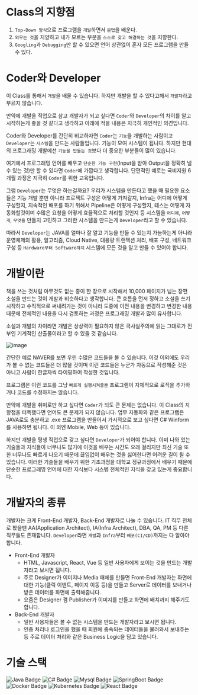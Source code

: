 # Class의 지향점
  1. `Top-Down 방식`으로 프로그램을 `개발`하면서 `문법`을 배운다.
  2. `외우는 것`을 지양하고 내가 모르는 부분을 `스스로 찾고 해결하는 것`을 지향한다.
  3. `Googling`과 `Debugging`만 할 수 있으면 언어 상관없이 혼자 모든 프로그램을 만들 수 있다.

# Coder와 Developer
이 Class를 통해서 `개발`을 배울 수 있습니다. 하지만 개발을 할 수 있다고해서 `개발자`라고 부르지 않습니다.

만약에 개발을 직업으로 삼고 개발자가 되고 싶다면 `Coder`와 `Developer`의 차이를 알고 시작하는게 좋을 것 같다고 생각하고 아래에 적을 내용은 지극히 개인적인 의견입니다.

Coder와 Developer를 간단히 비교하자면 `Coder`는 `기능`을 개발하는 사람이고 `Developer`는 `시스템`을 만드는 사람들입니다. 기능이 모여 시스템이 됩니다. 하지만 현대의 프로그래밍 개발에선 `기능을 만들는 것`보다 더 중요한 부분들이 많이 있습니다. 

여기에서 프로그래밍 언어를 배우고 `단순한 기능 구현`(Input을 받아 Output을 정확히 낼 수 있는 것)만 할 수 있다면 `Coder`에 가깝다고 생각합니다. 단편적인 예로는 국비지원 6개월 과정은 지극히 `Coder`를 위한 교육입니다.

그럼 `Developer`는 무엇은 하는걸까요? 우리가 시스템을 만든다고 했을 때 필요한 요소들은 기능 개발 뿐만 아니라 프로젝트 구성은 어떻게 가져갈지, Infra는 어디에 어떻게 구성할지, 지속적인 배포를 하기 위해서 Pipeline은 어떻게 구성할지, 테스는 어떻게 자동화할것이며 수많은 요청을 어떻게 효율적으로 처리할 것인지 등 시스템을 `어디에`, `어떻게`, `무엇을` 만들지 고민하고 그러한 시스템을 만드는게 `Developer`라고 할 수 있습니다.

따라서 `Developer`는 JAVA를 얼마나 잘 알고 기능을 만들 수 있는지 가늠하는게 아니라 운영체제의 활용, 알고리즘, Cloud Native, 대용량 트랜잭션 처리, 배포 구성, 네트워크 구성 등 `Hardware부터 Software까지` 시스템에 모든 것을 알고 만들 수 있어야 합니다.

# 개발이란
책을 쓰는 것처럼 아무것도 없는 종이 한 장으로 시작해서 10,000 페이지가 넘는 장편 소설을 만드는 것이 개발과 비슷하다고 생각합니다.
큰 흐름을 먼저 정하고 소설을 쓰기 시작하고 수직적으로 써내려가는 것이 아니라 도중에 이전 내용을 변경하고 변경한 내용 때문에 전체적인 내용을 다시 검토하는 과정은 프로그래밍 개발과 많이 유사합니다.

소설과 개발의 차이라면 개발은 상상력이 필요하지 않은 극사실주의에 읽는 그대로가 전부인 기계적인 산출물이라고 할 수 있을 것 같습니다.

![image](https://user-images.githubusercontent.com/21374902/153697946-50202b73-ee29-4e7f-b898-1f98863225e7.png)

간단한 예로 NAVER를 보면 우린 수많은 코드들을 볼 수 있습니다. 이것 이외에도 우리가 볼 수 없는 코드들은 더 많을 것이며 이런 코드들은 누군가 자동으로 작성해준 것은 아니고 사람이 한글자씩 타이핑하여 작성한 것입니다.

프로그램은 이런 코드를 그냥 `빠르게 실행시켜줄뿐` 프로그램이 자체적으로 로직을 추가하거나 코드를 수정하지는 않습니다. 

만약에 개발을 취미로만 하고 싶다면 `Coder`가 되도 큰 문제는 없습니다.
이 Class의 지향점을 터득했다면 언어도 큰 문제가 되지 않습니다.
업무 자동화와 같은 프로그램은 JAVA로도 충분하고 .exe 프로그램을 만들어서 가시적으로 보고 싶다면 C# Winform를 사용하면 됩니다. 이 외엔 Mobile, Web 등이 있습니다.

하지만 개발을 평생 직업으로 갖고 싶다면 `Developer`가 되어야 합니다. 이미 나와 있는 기술들과 지식들이 너무나도 많기에 이것을 배우는 시간도 오래 걸리지만 최신 기술 또한 너무나도 빠르게 나오기 때문에 끊임없이 배우는 것을 싫어한다면 어려운 길이 될 수 있습니다. 이러한 기술들을 배우기 위한 기초과정을 대학교 정규과정에서 배우기 때문에 단순한 프로그래밍 언어에 대한 지식보다 시스템 전체적인 지식을 갖고 있는게 중요합니다.

# 개발자의 종류
개발자는 크게 Front-End 개발자, Back-End 개발자로 나눌 수 있습니다. IT 직무 전체로 봤을땐 AA(Application Architect), IA(Infra Architect), DBA, QA, PM 등 다른 직무들도 존재합니다. `Developer`라면 `개발`과 `Infra`부터 `배포(CI/CD)`까지는 다 알아야 합니다.
- Front-End 개발자
  - HTML, Javascript, React, Vue 등 일반 사용자에게 보이는 것을 만드는 개발자라고 보시면 됩니다.
  - 주로 Designer가 이미지나 Media 매체를 만들면 Front-End 개발자는 화면에 대한 기능(클릭 이벤트, 페이지 이동 등)을 만들고 Server로 데이터를 보내거나 받은 데이터를 화면에 출력해줍니다.
  - 요즘은 Designer 겸 Publisher가 이미지를 만들고 화면에 배치까지 해주기도 합니다.
- Back-End 개발자
  - 일반 사용자들은 볼 수 없는 시스템을 만드는 개발자라고 보시면 됩니다.
  - 인증 처리나 로그인을 했을 때 회원에 종속되는 데이터들을 불러와서 보내주는 등 주로 데이터 처리와 같은 Business Logic을 담고 있습니다.

# 기술 스택
![Java Badge](https://img.shields.io/badge/Java-E50914?style=for-the-badge&logo=Java&logoColor=white)
![C# Badge](https://img.shields.io/badge/CSharp-231F20?style=for-the-badge&logo=CSharp&logoColor=white)
![Mysql Badge](https://img.shields.io/badge/Mysql-4479A1?style=for-the-badge&logo=Mysql&logoColor=white)
![SpringBoot Badge](https://img.shields.io/badge/SpringBoot-6DB33F?style=for-the-badge&logo=SpringBoot&logoColor=white)
![Docker Badge](https://img.shields.io/badge/Docker-2CA5E0?style=for-the-badge&logo=docker&logoColor=white)
![Kubernetes Badge](https://img.shields.io/badge/Kubernetes-blue?style=for-the-badge&logo=kubernetes&logoColor=white)
![React Badge](https://img.shields.io/badge/React-lightgray?style=for-the-badge&logo=React&logoColor=white)